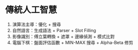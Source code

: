 # 傳統人工智慧

1. 演算法主導：優化 + 搜尋
2. 自然語言：生成語法 + Parser + Slot Filling
3. 影像識別：傅立葉轉換 + 遮罩 + 邊緣偵測 + 模式比對
4. 電腦下棋：盤面評估函數 + MIN-MAX 搜尋 + Alpha-Beta 修剪
